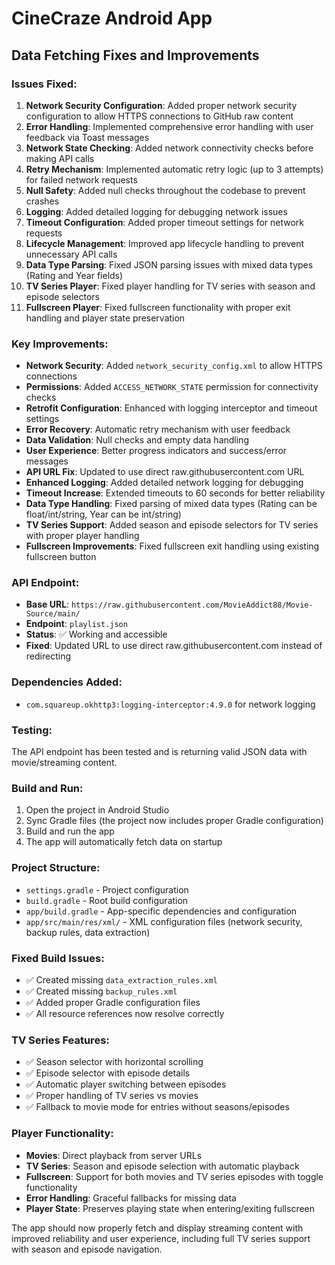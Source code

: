 # CineCraze Android App

## Data Fetching Fixes and Improvements

### Issues Fixed:

1. **Network Security Configuration**: Added proper network security configuration to allow HTTPS connections to GitHub raw content
2. **Error Handling**: Implemented comprehensive error handling with user feedback via Toast messages
3. **Network State Checking**: Added network connectivity checks before making API calls
4. **Retry Mechanism**: Implemented automatic retry logic (up to 3 attempts) for failed network requests
5. **Null Safety**: Added null checks throughout the codebase to prevent crashes
6. **Logging**: Added detailed logging for debugging network issues
7. **Timeout Configuration**: Added proper timeout settings for network requests
8. **Lifecycle Management**: Improved app lifecycle handling to prevent unnecessary API calls
9. **Data Type Parsing**: Fixed JSON parsing issues with mixed data types (Rating and Year fields)
10. **TV Series Player**: Fixed player handling for TV series with season and episode selectors
11. **Fullscreen Player**: Fixed fullscreen functionality with proper exit handling and player state preservation

### Key Improvements:

- **Network Security**: Added `network_security_config.xml` to allow HTTPS connections
- **Permissions**: Added `ACCESS_NETWORK_STATE` permission for connectivity checks
- **Retrofit Configuration**: Enhanced with logging interceptor and timeout settings
- **Error Recovery**: Automatic retry mechanism with user feedback
- **Data Validation**: Null checks and empty data handling
- **User Experience**: Better progress indicators and success/error messages
- **API URL Fix**: Updated to use direct raw.githubusercontent.com URL
- **Enhanced Logging**: Added detailed network logging for debugging
- **Timeout Increase**: Extended timeouts to 60 seconds for better reliability
- **Data Type Handling**: Fixed parsing of mixed data types (Rating can be float/int/string, Year can be int/string)
- **TV Series Support**: Added season and episode selectors for TV series with proper player handling
- **Fullscreen Improvements**: Fixed fullscreen exit handling using existing fullscreen button

### API Endpoint:
- **Base URL**: `https://raw.githubusercontent.com/MovieAddict88/Movie-Source/main/`
- **Endpoint**: `playlist.json`
- **Status**: ✅ Working and accessible
- **Fixed**: Updated URL to use direct raw.githubusercontent.com instead of redirecting

### Dependencies Added:
- `com.squareup.okhttp3:logging-interceptor:4.9.0` for network logging

### Testing:
The API endpoint has been tested and is returning valid JSON data with movie/streaming content.

### Build and Run:
1. Open the project in Android Studio
2. Sync Gradle files (the project now includes proper Gradle configuration)
3. Build and run the app
4. The app will automatically fetch data on startup

### Project Structure:
- `settings.gradle` - Project configuration
- `build.gradle` - Root build configuration
- `app/build.gradle` - App-specific dependencies and configuration
- `app/src/main/res/xml/` - XML configuration files (network security, backup rules, data extraction)

### Fixed Build Issues:
- ✅ Created missing `data_extraction_rules.xml`
- ✅ Created missing `backup_rules.xml`
- ✅ Added proper Gradle configuration files
- ✅ All resource references now resolve correctly

### TV Series Features:
- ✅ Season selector with horizontal scrolling
- ✅ Episode selector with episode details
- ✅ Automatic player switching between episodes
- ✅ Proper handling of TV series vs movies
- ✅ Fallback to movie mode for entries without seasons/episodes

### Player Functionality:
- **Movies**: Direct playback from server URLs
- **TV Series**: Season and episode selection with automatic playback
- **Fullscreen**: Support for both movies and TV series episodes with toggle functionality
- **Error Handling**: Graceful fallbacks for missing data
- **Player State**: Preserves playing state when entering/exiting fullscreen

The app should now properly fetch and display streaming content with improved reliability and user experience, including full TV series support with season and episode navigation.